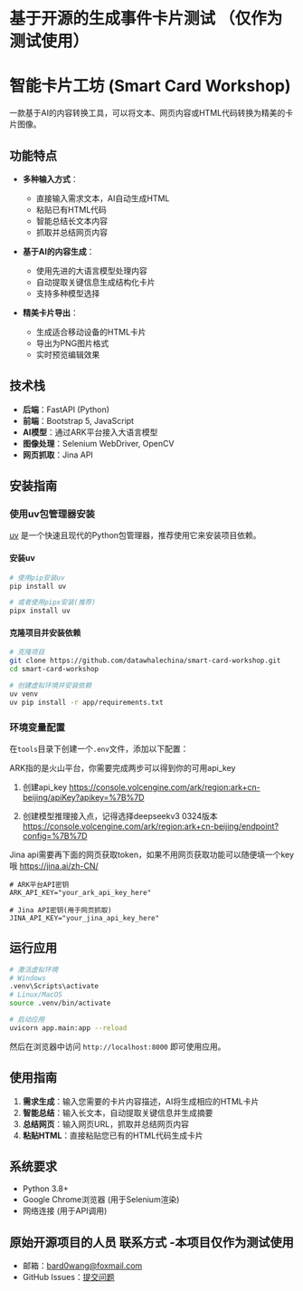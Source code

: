 
# 基于开源的生成事件卡片测试 （仅作为测试使用）

# 智能卡片工坊 (Smart Card Workshop)

一款基于AI的内容转换工具，可以将文本、网页内容或HTML代码转换为精美的卡片图像。


## 功能特点

- **多种输入方式**：
  - 直接输入需求文本，AI自动生成HTML
  - 粘贴已有HTML代码
  - 智能总结长文本内容
  - 抓取并总结网页内容

- **基于AI的内容生成**：
  - 使用先进的大语言模型处理内容
  - 自动提取关键信息生成结构化卡片
  - 支持多种模型选择

- **精美卡片导出**：
  - 生成适合移动设备的HTML卡片
  - 导出为PNG图片格式
  - 实时预览编辑效果

## 技术栈

- **后端**：FastAPI (Python)
- **前端**：Bootstrap 5, JavaScript
- **AI模型**：通过ARK平台接入大语言模型
- **图像处理**：Selenium WebDriver, OpenCV
- **网页抓取**：Jina API

## 安装指南

### 使用uv包管理器安装

[uv](https://github.com/astral-sh/uv) 是一个快速且现代的Python包管理器，推荐使用它来安装项目依赖。

#### 安装uv

```bash
# 使用pip安装uv
pip install uv

# 或者使用pipx安装(推荐)
pipx install uv
```

#### 克隆项目并安装依赖

```bash
# 克隆项目
git clone https://github.com/datawhalechina/smart-card-workshop.git
cd smart-card-workshop

# 创建虚拟环境并安装依赖
uv venv
uv pip install -r app/requirements.txt
```

### 环境变量配置

在`tools`目录下创建一个`.env`文件，添加以下配置：

ARK指的是火山平台，你需要完成两步可以得到你的可用api_key
1. 创建api_key
https://console.volcengine.com/ark/region:ark+cn-beijing/apiKey?apikey=%7B%7D

2. 创建模型推理接入点，记得选择deepseekv3 0324版本
https://console.volcengine.com/ark/region:ark+cn-beijing/endpoint?config=%7B%7D

Jina api需要再下面的网页获取token，如果不用网页获取功能可以随便填一个key哦
https://jina.ai/zh-CN/

```
# ARK平台API密钥
ARK_API_KEY="your_ark_api_key_here"

# Jina API密钥(用于网页抓取)
JINA_API_KEY="your_jina_api_key_here"
```

## 运行应用

```bash
# 激活虚拟环境
# Windows
.venv\Scripts\activate
# Linux/MacOS
source .venv/bin/activate

# 启动应用
uvicorn app.main:app --reload
```

然后在浏览器中访问 `http://localhost:8000` 即可使用应用。

## 使用指南

1. **需求生成**：输入您需要的卡片内容描述，AI将生成相应的HTML卡片
2. **智能总结**：输入长文本，自动提取关键信息并生成摘要
3. **总结网页**：输入网页URL，抓取并总结网页内容
4. **粘贴HTML**：直接粘贴您已有的HTML代码生成卡片

## 系统要求

- Python 3.8+
- Google Chrome浏览器 (用于Selenium渲染)
- 网络连接 (用于API调用)


## 原始开源项目的人员 联系方式  -本项目仅作为测试使用

- 邮箱：bard0wang@foxmail.com
- GitHub Issues：[提交问题](https://github.com/Bald0Wang/Smart_Card_Workshop/issues)
